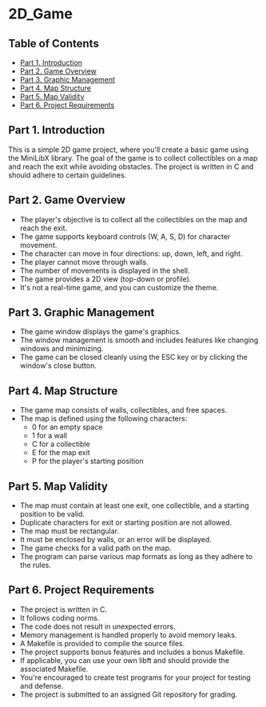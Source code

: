# 2D_Game

## Table of Contents

- [Part 1. Introduction](#part-1-introduction)
- [Part 2. Game Overview](#part-2-game-overview)
- [Part 3. Graphic Management](#part-3-graphic-management)
- [Part 4. Map Structure](#part-4-map-structure)
- [Part 5. Map Validity](#part-5-map-validity)
- [Part 6. Project Requirements](#part-6-project-requirements)

## Part 1. Introduction

This is a simple 2D game project, where you'll create a basic game using the MiniLibX library. The goal of the game is to collect collectibles on a map and reach the exit while avoiding obstacles. The project is written in C and should adhere to certain guidelines.

## Part 2. Game Overview

- The player's objective is to collect all the collectibles on the map and reach the exit.
- The game supports keyboard controls (W, A, S, D) for character movement.
- The character can move in four directions: up, down, left, and right.
- The player cannot move through walls.
- The number of movements is displayed in the shell.
- The game provides a 2D view (top-down or profile).
- It's not a real-time game, and you can customize the theme.

## Part 3. Graphic Management

- The game window displays the game's graphics.
- The window management is smooth and includes features like changing windows and minimizing.
- The game can be closed cleanly using the ESC key or by clicking the window's close button.

## Part 4. Map Structure

- The game map consists of walls, collectibles, and free spaces.
- The map is defined using the following characters:
  - 0 for an empty space
  - 1 for a wall
  - C for a collectible
  - E for the map exit
  - P for the player's starting position

## Part 5. Map Validity

- The map must contain at least one exit, one collectible, and a starting position to be valid.
- Duplicate characters for exit or starting position are not allowed.
- The map must be rectangular.
- It must be enclosed by walls, or an error will be displayed.
- The game checks for a valid path on the map.
- The program can parse various map formats as long as they adhere to the rules.

## Part 6. Project Requirements

- The project is written in C.
- It follows coding norms.
- The code does not result in unexpected errors.
- Memory management is handled properly to avoid memory leaks.
- A Makefile is provided to compile the source files.
- The project supports bonus features and includes a bonus Makefile.
- If applicable, you can use your own libft and should provide the associated Makefile.
- You're encouraged to create test programs for your project for testing and defense.
- The project is submitted to an assigned Git repository for grading.

